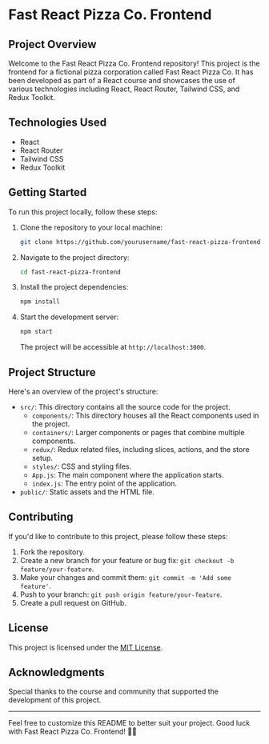 # Fast React Pizza Co. Frontend

## Project Overview

Welcome to the Fast React Pizza Co. Frontend repository! This project is the frontend for a fictional pizza corporation called Fast React Pizza Co. It has been developed as part of a React course and showcases the use of various technologies including React, React Router, Tailwind CSS, and Redux Toolkit.

## Technologies Used

- React
- React Router
- Tailwind CSS
- Redux Toolkit

## Getting Started

To run this project locally, follow these steps:

1. Clone the repository to your local machine:

   ```bash
   git clone https://github.com/yourusername/fast-react-pizza-frontend.git
   ```

2. Navigate to the project directory:

   ```bash
   cd fast-react-pizza-frontend
   ```

3. Install the project dependencies:

   ```bash
   npm install
   ```

4. Start the development server:

   ```bash
   npm start
   ```

   The project will be accessible at `http://localhost:3000`.

## Project Structure

Here's an overview of the project's structure:

- `src/`: This directory contains all the source code for the project.
  - `components/`: This directory houses all the React components used in the project.
  - `containers/`: Larger components or pages that combine multiple components.
  - `redux/`: Redux related files, including slices, actions, and the store setup.
  - `styles/`: CSS and styling files.
  - `App.js`: The main component where the application starts.
  - `index.js`: The entry point of the application.
- `public/`: Static assets and the HTML file.

## Contributing

If you'd like to contribute to this project, please follow these steps:

1. Fork the repository.
2. Create a new branch for your feature or bug fix: `git checkout -b feature/your-feature`.
3. Make your changes and commit them: `git commit -m 'Add some feature'`.
4. Push to your branch: `git push origin feature/your-feature`.
5. Create a pull request on GitHub.

## License

This project is licensed under the [MIT License](LICENSE).

## Acknowledgments

Special thanks to the course and community that supported the development of this project.

---

Feel free to customize this README to better suit your project. Good luck with Fast React Pizza Co. Frontend! 🍕🚀